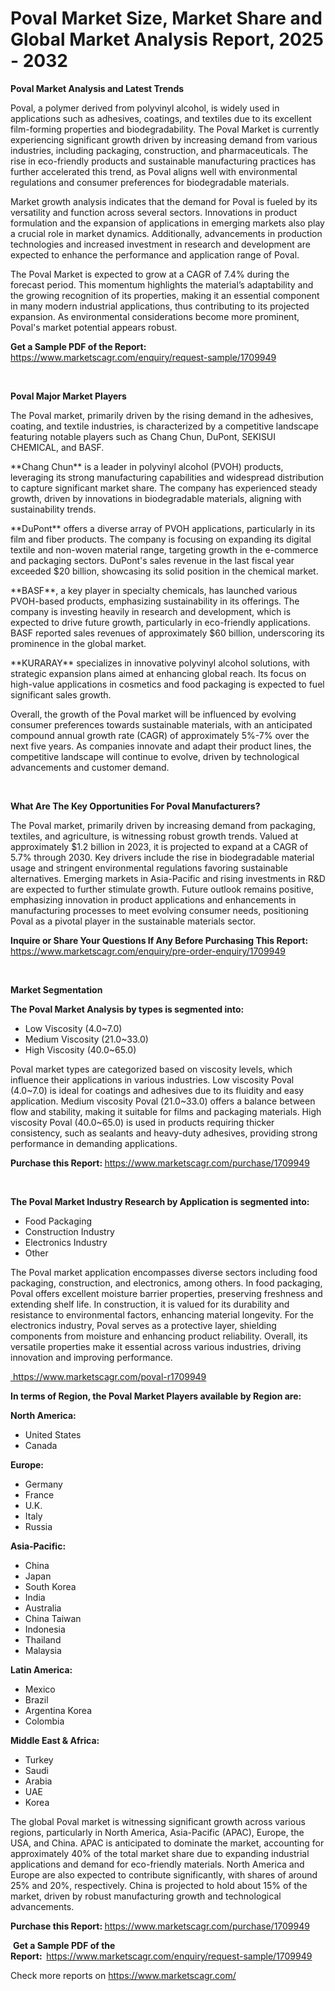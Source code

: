 <p><h1>Poval Market Size, Market Share and Global Market Analysis Report, 2025 - 2032</h1></p><p><strong>Poval Market Analysis and Latest Trends</strong></p>
<p><p>Poval, a polymer derived from polyvinyl alcohol, is widely used in applications such as adhesives, coatings, and textiles due to its excellent film-forming properties and biodegradability. The Poval Market is currently experiencing significant growth driven by increasing demand from various industries, including packaging, construction, and pharmaceuticals. The rise in eco-friendly products and sustainable manufacturing practices has further accelerated this trend, as Poval aligns well with environmental regulations and consumer preferences for biodegradable materials.</p><p>Market growth analysis indicates that the demand for Poval is fueled by its versatility and function across several sectors. Innovations in product formulation and the expansion of applications in emerging markets also play a crucial role in market dynamics. Additionally, advancements in production technologies and increased investment in research and development are expected to enhance the performance and application range of Poval.</p><p>The Poval Market is expected to grow at a CAGR of 7.4% during the forecast period. This momentum highlights the material’s adaptability and the growing recognition of its properties, making it an essential component in many modern industrial applications, thus contributing to its projected expansion. As environmental considerations become more prominent, Poval's market potential appears robust.</p></p>
<p><strong>Get a Sample PDF of the Report:&nbsp;</strong> <a href="https://www.marketscagr.com/enquiry/request-sample/1709949?utm_campaign=1901&utm_medium=2&utm_source=Github&utm_content=ia&utm_term=10012025&utm_id=poval">https://www.marketscagr.com/enquiry/request-sample/1709949</a></p>
<p>&nbsp;</p>
<p><strong>Poval Major Market Players</strong></p>
<p><p>The Poval market, primarily driven by the rising demand in the adhesives, coating, and textile industries, is characterized by a competitive landscape featuring notable players such as Chang Chun, DuPont, SEKISUI CHEMICAL, and BASF. </p><p>**Chang Chun** is a leader in polyvinyl alcohol (PVOH) products, leveraging its strong manufacturing capabilities and widespread distribution to capture significant market share. The company has experienced steady growth, driven by innovations in biodegradable materials, aligning with sustainability trends.</p><p>**DuPont** offers a diverse array of PVOH applications, particularly in its film and fiber products. The company is focusing on expanding its digital textile and non-woven material range, targeting growth in the e-commerce and packaging sectors. DuPont's sales revenue in the last fiscal year exceeded $20 billion, showcasing its solid position in the chemical market.</p><p>**BASF**, a key player in specialty chemicals, has launched various PVOH-based products, emphasizing sustainability in its offerings. The company is investing heavily in research and development, which is expected to drive future growth, particularly in eco-friendly applications. BASF reported sales revenues of approximately $60 billion, underscoring its prominence in the global market.</p><p>**KURARAY** specializes in innovative polyvinyl alcohol solutions, with strategic expansion plans aimed at enhancing global reach. Its focus on high-value applications in cosmetics and food packaging is expected to fuel significant sales growth.</p><p>Overall, the growth of the Poval market will be influenced by evolving consumer preferences towards sustainable materials, with an anticipated compound annual growth rate (CAGR) of approximately 5%-7% over the next five years. As companies innovate and adapt their product lines, the competitive landscape will continue to evolve, driven by technological advancements and customer demand.</p></p>
<p>&nbsp;</p>
<p><strong>What Are The Key Opportunities For Poval Manufacturers?</strong></p>
<p><p>The Poval market, primarily driven by increasing demand from packaging, textiles, and agriculture, is witnessing robust growth trends. Valued at approximately $1.2 billion in 2023, it is projected to expand at a CAGR of 5.7% through 2030. Key drivers include the rise in biodegradable material usage and stringent environmental regulations favoring sustainable alternatives. Emerging markets in Asia-Pacific and rising investments in R&D are expected to further stimulate growth. Future outlook remains positive, emphasizing innovation in product applications and enhancements in manufacturing processes to meet evolving consumer needs, positioning Poval as a pivotal player in the sustainable materials sector.</p></p>
<p><strong>Inquire or Share Your Questions If Any Before Purchasing This Report:</strong> <a href="https://www.marketscagr.com/enquiry/pre-order-enquiry/1709949?utm_campaign=1901&utm_medium=2&utm_source=Github&utm_content=ia&utm_term=10012025&utm_id=poval">https://www.marketscagr.com/enquiry/pre-order-enquiry/1709949</a></p>
<p>&nbsp;</p>
<p><strong>Market Segmentation</strong></p>
<p><strong>The Poval Market Analysis by types is segmented into:</strong></p>
<p><ul><li>Low Viscosity (4.0~7.0)</li><li>Medium Viscosity (21.0~33.0)</li><li>High Viscosity (40.0~65.0)</li></ul></p>
<p><p>Poval market types are categorized based on viscosity levels, which influence their applications in various industries. Low viscosity Poval (4.0~7.0) is ideal for coatings and adhesives due to its fluidity and easy application. Medium viscosity Poval (21.0~33.0) offers a balance between flow and stability, making it suitable for films and packaging materials. High viscosity Poval (40.0~65.0) is used in products requiring thicker consistency, such as sealants and heavy-duty adhesives, providing strong performance in demanding applications.</p></p>
<p><strong>Purchase this Report:&nbsp;</strong><a href="https://www.marketscagr.com/purchase/1709949?utm_campaign=1901&utm_medium=2&utm_source=Github&utm_content=ia&utm_term=10012025&utm_id=poval">https://www.marketscagr.com/purchase/1709949</a></p>
<p>&nbsp;</p>
<p><strong>The Poval Market Industry Research by Application is segmented into:</strong></p>
<p><ul><li>Food Packaging</li><li>Construction Industry</li><li>Electronics Industry</li><li>Other</li></ul></p>
<p><p>The Poval market application encompasses diverse sectors including food packaging, construction, and electronics, among others. In food packaging, Poval offers excellent moisture barrier properties, preserving freshness and extending shelf life. In construction, it is valued for its durability and resistance to environmental factors, enhancing material longevity. For the electronics industry, Poval serves as a protective layer, shielding components from moisture and enhancing product reliability. Overall, its versatile properties make it essential across various industries, driving innovation and improving performance.</p></p>
<p><a href="https://www.marketscagr.com/poval-r1709949?utm_campaign=1901&utm_medium=2&utm_source=Github&utm_content=ia&utm_term=10012025&utm_id=poval">&nbsp;https://www.marketscagr.com/poval-r1709949</a></p>
<p><strong>In terms of Region, the Poval Market Players available by Region are:</strong></p>
<p>
    <p> <strong> North America: </strong>
        <ul>
            <li>United States</li>
            <li>Canada</li>
        </ul>
        </p> 
    <p> <strong> Europe: </strong>
        <ul>
            <li>Germany</li>
            <li>France</li>
            <li>U.K.</li>
            <li>Italy</li>
            <li>Russia</li>
        </ul>
        </p> 
    <p> <strong> Asia-Pacific: </strong>
        <ul>
            <li>China</li>
            <li>Japan</li>
            <li>South Korea</li>
            <li>India</li>
            <li>Australia</li>
            <li>China Taiwan</li>
            <li>Indonesia</li>
            <li>Thailand</li>
            <li>Malaysia</li>
        </ul>
        </p> 
    <p> <strong> Latin America: </strong>
        <ul>
            <li>Mexico</li>
            <li>Brazil</li>
            <li>Argentina Korea</li>
            <li>Colombia</li>
        </ul>
        </p> 
    <p> <strong> Middle East & Africa: </strong>
        <ul>
            <li>Turkey</li>
            <li>Saudi</li>
            <li>Arabia</li>
            <li>UAE</li>
            <li>Korea</li>
        </ul>
    </p>
    </p>
<p><p>The global Poval market is witnessing significant growth across various regions, particularly in North America, Asia-Pacific (APAC), Europe, the USA, and China. APAC is anticipated to dominate the market, accounting for approximately 40% of the total market share due to expanding industrial applications and demand for eco-friendly materials. North America and Europe are also expected to contribute significantly, with shares of around 25% and 20%, respectively. China is projected to hold about 15% of the market, driven by robust manufacturing growth and technological advancements.</p></p>
<p><strong>Purchase this Report: </strong><a href="https://www.marketscagr.com/purchase/1709949?utm_campaign=1901&utm_medium=2&utm_source=Github&utm_content=ia&utm_term=10012025&utm_id=poval">https://www.marketscagr.com/purchase/1709949</a></p>
<p>&nbsp;<strong>Get a Sample PDF of the Report:&nbsp;&nbsp;</strong><a href="https://www.marketscagr.com/enquiry/request-sample/1709949?utm_campaign=1901&utm_medium=2&utm_source=Github&utm_content=ia&utm_term=10012025&utm_id=poval">https://www.marketscagr.com/enquiry/request-sample/1709949</a></p>
<p><strong></strong></p>
<p>Check more reports on <a href="https://www.marketscagr.com/?utm_campaign=1901&utm_medium=2&utm_source=Github&utm_content=ia&utm_term=10012025&utm_id=poval">https://www.marketscagr.com/</a></p>